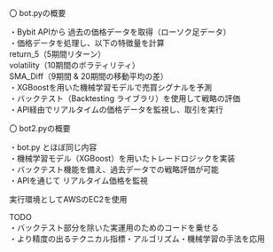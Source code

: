 〇 bot.pyの概要  
  
・Bybit APIから 過去の価格データを取得（ローソク足データ）  
・価格データを処理し、以下の特徴量を計算  
return_5（5期間リターン）  
volatility（10期間のボラティリティ）  
SMA_Diff（9期間 & 20期間の移動平均の差）  
・XGBoostを用いた機械学習モデルで売買シグナルを予測  
・バックテスト（Backtesting ライブラリ）を使用して戦略の評価  
・API経由でリアルタイムの価格データを監視し、取引を実行  
  
〇 bot2.pyの概要  
  
・bot.py とほぼ同じ内容  
・機械学習モデル（XGBoost）を用いたトレードロジックを実装  
・バックテスト機能を備え、過去データでの戦略評価が可能  
・APIを通じて リアルタイム価格を監視  
  

実行環境としてAWSのEC2を使用  
  
TODO  
・バックテスト部分を除いた実運用のためのコードを乗せる  
・より精度の出るテクニカル指標・アルゴリズム・機械学習の手法を応用  
